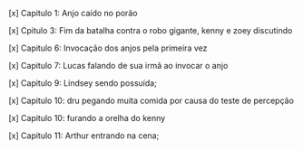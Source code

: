 [x] Capitulo 1:
Anjo caído no porão

[x] Cpitulo 3:
Fim da batalha contra o robo gigante, kenny e zoey discutindo

[x] Capitulo 6:
Invocação dos anjos pela primeira vez

[x] Capitulo 7:
Lucas falando de sua irmã ao invocar o anjo

[x] Capitulo 9:
Lindsey sendo possuída;

[x] Capitulo 10:
dru pegando muita comida por causa do teste de percepção

[x] Capitulo 10:
furando a orelha do kenny 

[x] Capitulo 11:
Arthur entrando na cena;

